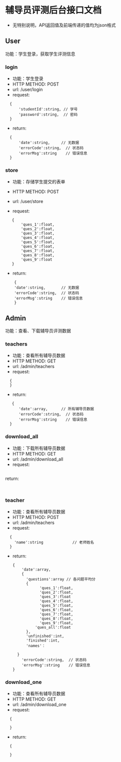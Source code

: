 # 辅导员评测后台接口文档

- 无特别说明，API返回值及前端传递的值均为json格式

## User

功能：学生登录，获取学生评测信息

### login

- 功能：学生登录
- HTTP METHOD: POST
- url:   /user/login
- request:
```
  {
      'studentId':string, // 学号
      'password':string,  // 密码
  }
  ```

- return:
```
  {
      'date':string,   	 // 无数据
      'errorCode':string,  // 状态码
      'errorMsg':string    // 错误信息
  }
```

### store

* 功能：存储学生提交的表单

- HTTP METHOD: POST

- url:   /user/store

- request:

 ``` 
    {
        'ques_1':float,
        'ques_2':float,
        'ques_3':float,
        'ques_4':float,
        'ques_5':float,
        'ques_6':float,
        'ques_7':float,
        'ques_8':float,
        'ques_9':float
    }
```

-  return:

```
    {
    'date':string,   	 // 无数据
    'errorCode':string,  // 状态码
    'errorMsg':string    // 错误信息
    }
 ```

## Admin

功能：查看、下载辅导员评测数据

### teachers

- 功能：查看所有辅导员数据
- HTTP METHOD: GET
- url:   /admin/teachers
- request:

```
  {
  }
```

- return:

```
   {
      'date':array,   	 // 所有辅导员数据
      'errorCode':string,  // 状态码
      'errorMsg':string    // 错误信息
  }
```

### download_all

- 功能：下载所有辅导员数据
- HTTP METHOD: GET
- url:   /admin/download_all
- request:

```
```

return:

```
  
```

### teacher

- 功能：查看所有辅导员数据
- HTTP METHOD: POST
- url:   /admin/teachers
- request:

```
  {
  	'name':string             // 老师姓名
  }
```

- return:

  ```
  {
      'date':array,  
      {
      	'questions':array // 各问题平均分
      	{
              'ques_1':float,
              'ques_2':float,
              'ques_3':float
              'ques_4':float,
              'ques_5':float,
              'ques_6':float,
              'ques_7':float,
              'ques_8':float,
              'ques_9':float,
      		'ques_all':float
  		},
  		'unfinished':int,
  		'finished':int,
  		'names'：
      	
  	}
      'errorCode':string,  // 状态码
      'errorMsg':string    // 错误信息
  }
  ```

### download_one

- 功能：查看所有辅导员数据
- HTTP METHOD: GET
- url:   /admin/download_one
- request:

``` 
  {
  
  }
```

- return:

```
  {
  
  }
```



